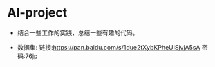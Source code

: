 # AI-project
* 结合一些工作的实践，总结一些有趣的代码。

* 数据集:
链接:https://pan.baidu.com/s/1due2tXybKPheUlSjvjA5sA  密码:76jp
